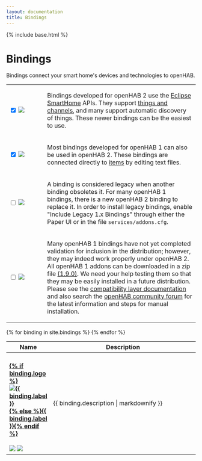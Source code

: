 ```yaml
---
layout: documentation
title: Bindings
---
```


{% include base.html %}

# Bindings

Bindings connect your smart home's devices and technologies to openHAB.

<table id="bindings-select" class="striped">
  <tbody>
    <tr>
      <td width="20%">
        <p>
          <input type="checkbox" class="filled-in" id="oh2-checkbox" checked="checked" />
          <label for="oh2-checkbox"><img src="{{base}}/images/tag-since-2x.svg"></label>
        </p>
      </td>
      <td>
        <p>
        Bindings developed for openHAB 2 use the <a href="https://www.eclipse.org/smarthome/" target="_blank">Eclipse SmartHome</a> APIs.
        They support <a href="{{base}}/concepts/things.html">things and channels</a>, and many support automatic discovery of things.
        These newer bindings can be the easiest to use.
        </p>
      </td>
    </tr>
    <tr>
      <td>
        <p>
          <input type="checkbox" class="filled-in" id="oh1-checkbox" checked="checked" />
          <label for="oh1-checkbox"><img src="{{base}}/images/tag-since-1x.svg"></label>
        </p>
      </td>
      <td>
        <p>
        Most bindings developed for openHAB 1 can also be used in openHAB 2.
        These bindings are connected directly to <a href="{{base}}/concepts/items.html">items</a> by editing text files.  
        </p>
      </td>
    </tr>
    <tr>
      <td>
        <p>
          <input type="checkbox" class="filled-in" id="legacy-checkbox" />
          <label for="legacy-checkbox"><img src="{{base}}/images/tag-install-legacy.svg"></label>
        </p>
      </td>
      <td>
        <p>
        A binding is considered legacy when another binding obsoletes it.
        For many openHAB 1 bindings, there is a new openHAB 2 binding to replace it.
        In order to install legacy bindings, enable "Include Legacy 1.x Bindings" through either the Paper UI or in the file <code>services/addons.cfg</code>.
        </p>
      </td>
    </tr>
    <tr>
      <td>
        <p>
          <input type="checkbox" class="filled-in" id="manual-checkbox" />
          <label for="manual-checkbox"><img src="{{base}}/images/tag-install-manual.svg"></label>
        </p>
      </td>
      <td>
        <p>
        Many openHAB 1 bindings have not yet completed validation for inclusion in the distribution; however, they may indeed work properly under openHAB 2.
        All openHAB 1 addons can be downloaded in a zip file <a href="https://bintray.com/openhab/mvn/download_file?file_path=org%2Fopenhab%2Fdistro%2Fopenhab%2F1.9.0%2Fopenhab-1.9.0-addons.zip">(1.9.0)</a>.
        We need your help testing them so that they may be easily installed in a future distribution.
        Please see the <a href="{{root}}/developers/development/compatibilitylayer.html#how-to-use-openhab-1x-add-ons-that-are-not-part-of-the-distribution">compatibility layer documentation</a> and
        also search the <a href="https://community.openhab.org">openHAB community forum</a> for the latest information and steps for manual installation.
        </p>
      </td>
    </tr>
  </tbody>
</table>

<table id="bindings-overview" class="bordered addon-table">
  <thead>
    <tr>
      <th data-field="label" width="20%">Name</th>
      <th data-field="description">Description</th>
    </tr>
  </thead>
  <tbody>
    {% for binding in site.bindings %}
        <tr class="install-{{binding.install}} since-{{binding.since}}">
          <td>
            <h4><a href="{{base}}{{binding.url}}">{% if binding.logo %}<img class="logo" src="{{base}}/{{binding.logo}}" title="{{ binding.label }}" alt="{{ binding.label }}" />{% else %}{{ binding.label }}{% endif %}</a></h4>
            <img src="{{base}}/images/tag-since-{{binding.since}}.svg"> <img src="{{base}}/images/tag-install-{{binding.install}}.svg">
          </td>
          <td>{{ binding.description | markdownify }}</td>
        </tr>
    {% endfor %}
 </tbody>
</table>
